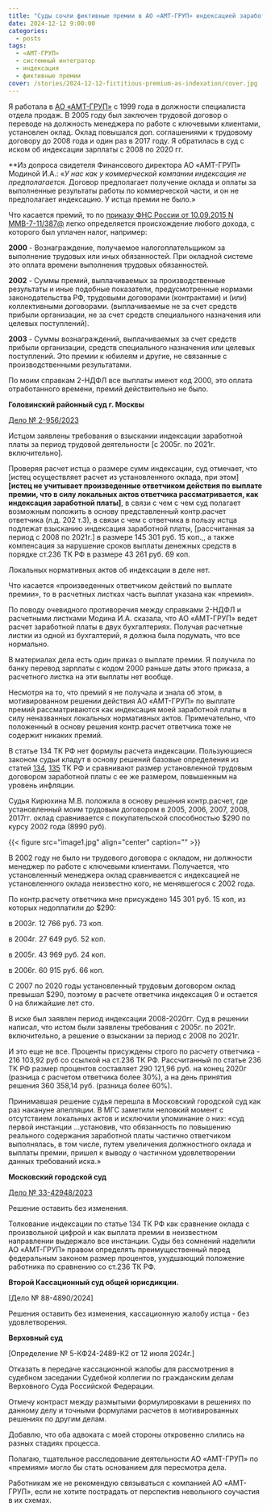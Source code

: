 ```yaml
---
title: "Суды сочли фиктивные премии в АО «АМТ-ГРУП» индексацией заработной платы"
date: 2024-12-12 9:00:00
categories:
  - posts
tags:
  - «АМТ-ГРУП»
  - системный интегратор
  - индексация
  - фиктивные премии
cover: /stories/2024-12-12-fictitious-premium-as-indexation/cover.jpg
---
```


Я работала в [АО «АМТ-ГРУП»](https://www.amt.ru/) с 1999 года в должности специалиста отдела продаж. В 2005 году был заключен трудовой договор о переводе на должность менеджера по работе с ключевыми клиентами, установлен оклад. Оклад повышался доп. соглашениями к трудовому договору до 2008 года и один раз в 2017 году. Я обратилась в суд с иском об индексации зарплаты с 2008 по 2020 гг.

**Из допроса свидетеля Финансового директора АО «АМТ-ГРУП» Модиной И.А.: «**У нас как у коммерческой компании индексация не предполагается*.* Договор предполагает получение оклада и оплаты за выполненные результаты работы по коммерческой части, и он не предполагает индексацию. У истца премии не было.»

Что касается премий, то по [приказу ФНС России от 10.09.2015 N ММВ-7-11/387@](https://www.consultant.ru/document/cons_doc_LAW_188991/949ce1a272e791eea882135dae73a0dc320c2ee0/) легко определяется происхождение любого дохода, с которого был уплачен налог, например:

**2000** - Вознаграждение, получаемое налогоплательщиком за выполнение трудовых или иных обязанностей. При окладной системе это оплата времени выполнения трудовых обязанностей.

**2002** - Суммы премий, выплачиваемых за производственные результаты и иные подобные показатели, предусмотренные нормами законодательства РФ, трудовыми договорами (контрактами) и (или) коллективными договорами. (выплачиваемые не за счет средств прибыли организации, не за счет средств специального назначения или целевых поступлений).

**2003** - Суммы вознаграждений, выплачиваемых за счет средств прибыли организации, средств специального назначения или целевых поступлений. Это премии к юбилеям и другие, не связанные с производственными результатами.

По моим справкам 2-НДФЛ все выплаты имеют код 2000, это оплата отработанного времени, премий действительно не было.

**Головинский районный суд г. Москвы**

[Дело № 2-956/2023](https://www.mos-gorsud.ru/rs/golovinskij/services/cases/civil/details/deb61421-63f7-11ed-b481-11d1185eb367?caseNumber=02-0956/2023)

Истцом заявлены требования о взыскании индексации заработной платы за период трудовой деятельности [с 2005г. по 2021г. включительно].

Проверяя расчет истца о размере сумм индексации, суд отмечает, что [истец осуществляет расчет из установленного оклада, при этом] **[истец не учитывает произведенные ответчиком действия по выплате премии, что в силу локальных актов ответчика рассматривается, как индексация заработной платы]**, в связи с чем с чем суд полагает возможным положить в основу представленный контр.расчет ответчика (л.д. 202 т.3), в связи с чем с ответчика в пользу истца подлежат взысканию индексация заработной платы, [рассчитанная за период с 2008 по 2021г.] в размере 145 301 руб. 15 коп.,, а также компенсация за нарушение сроков выплаты денежных средств в порядке ст.236 ТК РФ в размере 43 261 руб. 69 коп.

Локальных нормативных актов об индексации в деле нет.

Что касается «произведенных ответчиком действий по выплате премии», то в расчетных листках часть выплат указана как «премия».

По поводу очевидного противоречия между справками 2-НДФЛ и расчетными листками Модина И.А. сказала, что АО «АМТ-ГРУП» ведет расчет заработной платы в двух бухгалтериях. Получая расчетные листки из одной из бухгалтерий, я должна была подумать, что все нормально.

В материалах дела есть один приказ о выплате премии. Я получила по банку перевод зарплаты с кодом 2000 раньше даты этого приказа, а расчетного листка на эти выплаты нет вообще.

Несмотря на то, что премий я не получала и знала об этом, в мотивированном решении действия АО «АМТ-ГРУП» по выплате премий рассматриваются как индексация моей заработной платы в силу неназванных локальных нормативных актов. Примечательно, что положенный в основу решения контр.расчет ответчика тоже не содержит никаких премий.

В статье 134 ТК РФ нет формулы расчета индексации. Пользующиеся законом судьи кладут в основу решений базовые определения из статей [134](https://www.consultant.ru/document/cons_doc_LAW_34683/12fdabe1c6c090a33e327161c95b4d430b5629c9/#:~:text=%D0%9E%D0%B1%D0%B5%D1%81%D0%BF%D0%B5%D1%87%D0%B5%D0%BD%D0%B8%D0%B5%20%D0%BF%D0%BE%D0%B2%D1%8B%D1%88%D0%B5%D0%BD%D0%B8%D1%8F%20%D1%83%D1%80%D0%BE%D0%B2%D0%BD%D1%8F%20%D1%80%D0%B5%D0%B0%D0%BB%D1%8C%D0%BD%D0%BE%D0%B3%D0%BE%20%D1%81%D0%BE%D0%B4%D0%B5%), [135](https://www.consultant.ru/document/cons_doc_LAW_34683/ec0a7a4cf2bbf1f8f89970fd480c3fc9ed860f82/) ТК РФ и сравнивают размер установленной трудовым договором заработной платы с ее же размером, повышенным на уровень инфляции.

Судья Кирюхина М.В. положила в основу решения контр.расчет, где установленный моим трудовым договором в 2005, 2006, 2007, 2008, 2017гг. оклад сравнивается с покупательской способностью \$290 по курсу 2002 года (8990 руб).

{{< figure src="image1.jpg" align="center" caption="" >}}

В 2002 году не было ни трудового договора с окладом, ни должности менеджер по работе с ключевыми клиентами. Получается, что установленный менеджера оклад сравнивается с индексацией не установленного оклада неизвестно кого, не менявшегося с 2002 года.

По контр.расчету ответчика мне присуждено 145 301 руб. 15 коп, из которых недоплатили до \$290:

в 2003г. 12 766 руб. 73 коп.

в 2004г. 27 649 руб. 52 коп.

в 2005г. 43 969 руб. 24 коп.

в 2006г. 60 915 руб. 66 коп.

С 2007 по 2020 годы установленный трудовым договором оклад превышал \$290, поэтому в расчете ответчика индексация 0 и остается 0 на ближайшие лет сто.

В иске был заявлен период индексации 2008-2020гг. Суд в решении написал, что истом были заявлены требования с 2005г. по 2021г. включительно, а решение о взыскании за период с 2008 по 2021г.

И это еще не все. Проценты присуждены строго по расчету ответчика - 216 103,92 руб со ссылкой на ст.236 ТК РФ. Рассчитанный по статье 236 ТК РФ размер процентов составляет 290 121,96 руб. на конец 2020г (разница с расчетом ответчика более 30%), а на день принятия решения 360 358,14 руб. (разница более 60%).

Принимавшая решение судья перешла в Московский городской суд как раз накануне апелляции. В МГС заметили неловкий момент с отсутствием локальных актов и исключили упоминание о них: «суд первой инстанции \...установив, что обязанность по повышению реального содержания заработной платы частично ответчиком выполнялась, в том числе, путем увеличения должностного оклада и выплаты премии, пришел к выводу о частичном удовлетворении данных требований иска.»

**Московский городской суд**

[Дело № 33-42948/2023](https://www.mos-gorsud.ru/mgs/services/cases/appeal-civil/details/016b5f60-5615-11ee-9976-11c3c85178c9)

Решение оставить без изменения.

Толкование индексации по статье 134 ТК РФ как сравнение оклада с произвольной цифрой и как выплата премии в неизвестном направлении выдержало все инстанции. Суды без сомнений наделили АО «АМТ-ГРУП» правом определять преимущественный перед федеральным законом размер процентов, ухудшающий положение работника по сравнению со ст.236 ТК РФ.

**Второй Кассационный суд общей юрисдикции.**

[Дело № 88-4890/2024]

Решения оставить без изменения, кассационную жалобу истца - без удовлетворения.

**Верховный суд**

[Определение № 5-КФ24-2489-К2 от 12 июля 2024г.]

Отказать в передаче кассационной жалобы для рассмотрения в судебном заседании Судебной коллегии по гражданским делам Верховного Суда Российской Федерации.

Отмечу контраст между размытыми формулировками в решениях по данному делу и точными формулами расчетов в мотивированных решениях по другим делам.

Добавлю, что оба адвоката с моей стороны откровенно слились на разных стадиях процесса.

Полагаю, тщательное расследование деятельности АО «АМТ-ГРУП» по «премиям» могло бы стать основанием для пересмотра дела.

Работникам же не рекомендую связываться с компанией АО «АМТ-ГРУП», если не хотите пострадать от перспектив невольного соучастия в их схемах.
